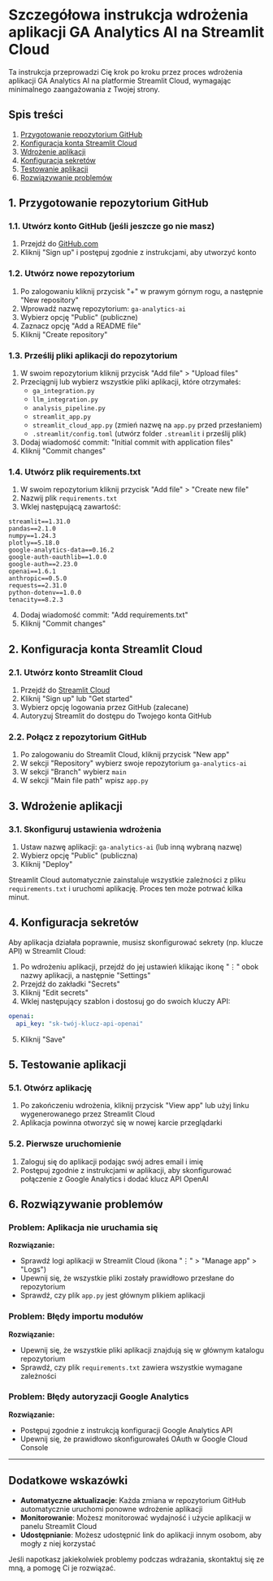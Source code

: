 # Szczegółowa instrukcja wdrożenia aplikacji GA Analytics AI na Streamlit Cloud

Ta instrukcja przeprowadzi Cię krok po kroku przez proces wdrożenia aplikacji GA Analytics AI na platformie Streamlit Cloud, wymagając minimalnego zaangażowania z Twojej strony.

## Spis treści
1. [Przygotowanie repozytorium GitHub](#1-przygotowanie-repozytorium-github)
2. [Konfiguracja konta Streamlit Cloud](#2-konfiguracja-konta-streamlit-cloud)
3. [Wdrożenie aplikacji](#3-wdrożenie-aplikacji)
4. [Konfiguracja sekretów](#4-konfiguracja-sekretów)
5. [Testowanie aplikacji](#5-testowanie-aplikacji)
6. [Rozwiązywanie problemów](#6-rozwiązywanie-problemów)

## 1. Przygotowanie repozytorium GitHub

### 1.1. Utwórz konto GitHub (jeśli jeszcze go nie masz)
1. Przejdź do [GitHub.com](https://github.com)
2. Kliknij "Sign up" i postępuj zgodnie z instrukcjami, aby utworzyć konto

### 1.2. Utwórz nowe repozytorium
1. Po zalogowaniu kliknij przycisk "+" w prawym górnym rogu, a następnie "New repository"
2. Wprowadź nazwę repozytorium: `ga-analytics-ai`
3. Wybierz opcję "Public" (publiczne)
4. Zaznacz opcję "Add a README file"
5. Kliknij "Create repository"

### 1.3. Prześlij pliki aplikacji do repozytorium
1. W swoim repozytorium kliknij przycisk "Add file" > "Upload files"
2. Przeciągnij lub wybierz wszystkie pliki aplikacji, które otrzymałeś:
   - `ga_integration.py`
   - `llm_integration.py`
   - `analysis_pipeline.py`
   - `streamlit_app.py`
   - `streamlit_cloud_app.py` (zmień nazwę na `app.py` przed przesłaniem)
   - `.streamlit/config.toml` (utwórz folder `.streamlit` i prześlij plik)
3. Dodaj wiadomość commit: "Initial commit with application files"
4. Kliknij "Commit changes"

### 1.4. Utwórz plik requirements.txt
1. W swoim repozytorium kliknij przycisk "Add file" > "Create new file"
2. Nazwij plik `requirements.txt`
3. Wklej następującą zawartość:
```
streamlit==1.31.0
pandas==2.1.0
numpy==1.24.3
plotly==5.18.0
google-analytics-data==0.16.2
google-auth-oauthlib==1.0.0
google-auth==2.23.0
openai==1.6.1
anthropic==0.5.0
requests==2.31.0
python-dotenv==1.0.0
tenacity==8.2.3
```
4. Dodaj wiadomość commit: "Add requirements.txt"
5. Kliknij "Commit changes"

## 2. Konfiguracja konta Streamlit Cloud

### 2.1. Utwórz konto Streamlit Cloud
1. Przejdź do [Streamlit Cloud](https://streamlit.io/cloud)
2. Kliknij "Sign up" lub "Get started"
3. Wybierz opcję logowania przez GitHub (zalecane)
4. Autoryzuj Streamlit do dostępu do Twojego konta GitHub

### 2.2. Połącz z repozytorium GitHub
1. Po zalogowaniu do Streamlit Cloud, kliknij przycisk "New app"
2. W sekcji "Repository" wybierz swoje repozytorium `ga-analytics-ai`
3. W sekcji "Branch" wybierz `main`
4. W sekcji "Main file path" wpisz `app.py`

## 3. Wdrożenie aplikacji

### 3.1. Skonfiguruj ustawienia wdrożenia
1. Ustaw nazwę aplikacji: `ga-analytics-ai` (lub inną wybraną nazwę)
2. Wybierz opcję "Public" (publiczna)
3. Kliknij "Deploy"

Streamlit Cloud automatycznie zainstaluje wszystkie zależności z pliku `requirements.txt` i uruchomi aplikację. Proces ten może potrwać kilka minut.

## 4. Konfiguracja sekretów

Aby aplikacja działała poprawnie, musisz skonfigurować sekrety (np. klucze API) w Streamlit Cloud:

1. Po wdrożeniu aplikacji, przejdź do jej ustawień klikając ikonę "⋮" obok nazwy aplikacji, a następnie "Settings"
2. Przejdź do zakładki "Secrets"
3. Kliknij "Edit secrets"
4. Wklej następujący szablon i dostosuj go do swoich kluczy API:
```yaml
openai:
  api_key: "sk-twój-klucz-api-openai"
```
5. Kliknij "Save"

## 5. Testowanie aplikacji

### 5.1. Otwórz aplikację
1. Po zakończeniu wdrożenia, kliknij przycisk "View app" lub użyj linku wygenerowanego przez Streamlit Cloud
2. Aplikacja powinna otworzyć się w nowej karcie przeglądarki

### 5.2. Pierwsze uruchomienie
1. Zaloguj się do aplikacji podając swój adres email i imię
2. Postępuj zgodnie z instrukcjami w aplikacji, aby skonfigurować połączenie z Google Analytics i dodać klucz API OpenAI

## 6. Rozwiązywanie problemów

### Problem: Aplikacja nie uruchamia się
**Rozwiązanie:**
- Sprawdź logi aplikacji w Streamlit Cloud (ikona "⋮" > "Manage app" > "Logs")
- Upewnij się, że wszystkie pliki zostały prawidłowo przesłane do repozytorium
- Sprawdź, czy plik `app.py` jest głównym plikiem aplikacji

### Problem: Błędy importu modułów
**Rozwiązanie:**
- Upewnij się, że wszystkie pliki aplikacji znajdują się w głównym katalogu repozytorium
- Sprawdź, czy plik `requirements.txt` zawiera wszystkie wymagane zależności

### Problem: Błędy autoryzacji Google Analytics
**Rozwiązanie:**
- Postępuj zgodnie z instrukcją konfiguracji Google Analytics API
- Upewnij się, że prawidłowo skonfigurowałeś OAuth w Google Cloud Console

---

## Dodatkowe wskazówki

- **Automatyczne aktualizacje**: Każda zmiana w repozytorium GitHub automatycznie uruchomi ponowne wdrożenie aplikacji
- **Monitorowanie**: Możesz monitorować wydajność i użycie aplikacji w panelu Streamlit Cloud
- **Udostępnianie**: Możesz udostępnić link do aplikacji innym osobom, aby mogły z niej korzystać

Jeśli napotkasz jakiekolwiek problemy podczas wdrażania, skontaktuj się ze mną, a pomogę Ci je rozwiązać.

